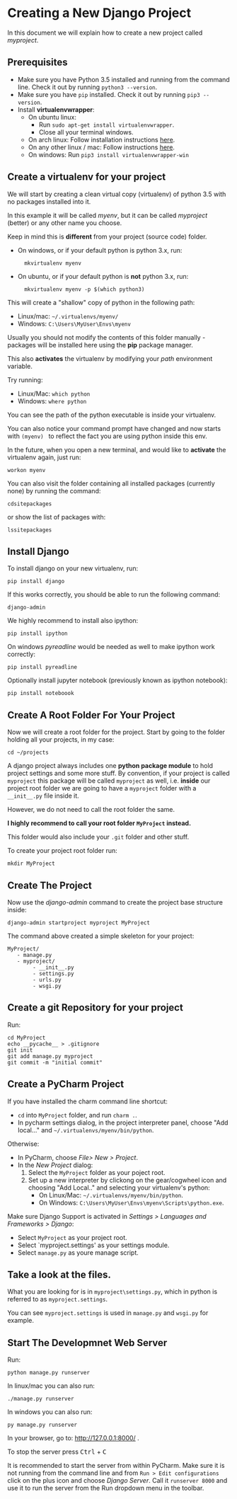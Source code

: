 # Creating a New Django Project

In this document we will explain how to create a new project called
*myproject*. 

## Prerequisites
* Make sure you have Python 3.5 installed and running from the command line. Check it out by running `python3 --version`.
* Make sure you have `pip` installed.  Check it out by running `pip3 --version`.
* Install **virtualenvwrapper**:
    * On ubuntu linux:
        * Run `sudo apt-get install virtualenvwrapper`.
        * Close all your terminal windows.
    * On arch linux: Follow installation instructions 
      [here](https://wiki.archlinux.org/index.php/Python/Virtualenv#Virtualenvwrapper).
    * On any other linux / mac: Follow instructions 
      [here](http://virtualenvwrapper.readthedocs.io/en/latest/install.html).
    * On windows: Run `pip3 install virtualenvwrapper-win`
     

## Create a virtualenv for your project
We will start by creating a clean virtual copy (virtualenv) of python 3.5 with
no packages installed into it.

In this example it will be called *myenv*, but it can be called *myproject*
(better) or any other name you choose.

Keep in mind this is **different** from your project (source code) folder.

* On windows, or if your default python is python 3.x, run:
     
        mkvirtualenv myenv

* On ubuntu, or if your default python is **not** python 3.x, run:
     
        mkvirtualenv myenv -p $(which python3)
     
This will create a "shallow" copy of python in the following path:

* Linux/mac: `~/.virtualenvs/myenv/`
* Windows: `C:\Users\MyUser\Envs\myenv`

Usually you should not modify the contents of this folder manually - packages
will be installed here using the **pip** package manager.

This also **activates** the virtualenv by modifying your *path* environment 
variable.

Try running:

* Linux/Mac: `which python`
* Windows: `where python`

You can see the path of the python executable is inside your virtualenv.

You can also notice your command prompt have changed and now starts with
`(myenv) ` to reflect the fact you are using python inside this env.

In the future, when you open a new terminal, and would like to **activate**
the virtualenv again, just run:

    workon myenv

You can also visit the folder containing all installed packages (currently 
none) by running the command:

    cdsitepackages
    
or show the list of packages with:

    lssitepackages

     
## Install Django

To install django on your new virtualenv, run:

    pip install django

If this works correctly, you should be able to run the following command:
 
    django-admin

We highly recommend to install also ipython:

    pip install ipython

On windows *pyreadline* would be needed as well to make ipython work correctly:

    pip install pyreadline

Optionally install jupyter notebook (previously known as ipython notebook):

    pip install noteboook


## Create A Root Folder For Your Project
Now we will create a root folder for the project.  Start by going to the folder holding all
your projects, in my case:

    cd ~/projects

A django project always includes one **python package module** to hold project
settings and some more stuff.  By convention, if your project is called
`myproject` this package will be called `myproject` as well, i.e. **inside**
our project root folder we are going to have a `myproject` folder with a 
`__init__.py` file inside it.

However, we do not need to call the root folder the same.

**I highly recommend to call your root folder `MyProject` instead.**

This folder would also include your `.git` folder and other stuff.

To create your project root folder run:

    mkdir MyProject

## Create The Project 

Now use the *django-admin* command to create the project base structure inside:

    django-admin startproject myproject MyProject
    
The command above created a simple skeleton for your project:

    MyProject/
       - manage.py
       - myproject/
            - __init__.py
            - settings.py
            - urls.py
            - wsgi.py

## Create a git Repository for your project 
Run:
    
    cd MyProject
    echo __pycache__ > .gitignore
    git init
    git add manage.py myproject
    git commit -m "initial commit"

            
## Create a PyCharm Project
If you have installed the charm command line shortcut:

* `cd` into `MyProject` folder, and run `charm .`.
* In pycharm settings dialog, in the project interpreter panel, choose
  "Add local..." and `~/.virtualenvs/myenv/bin/python`. 

Otherwise:

* In PyCharm, choose *File> New > Project*.
* In the *New Project* dialog:
    1. Select the `MyProject` folder as your poject root.
    2. Set up a new interpreter by clickong on the gear/cogwheel icon and
     choosing "Add Local.." and selecting your virtualenv's python:
        * On Linux/Mac: `~/.virtualenvs/myenv/bin/python`.
        * On Windows: `C:\Users\MyUser\Envs\myenv\Scripts\python.exe`.

Make sure Django Support is activated in *Settings > Languages and Frameworks >
Django*:

* Select `MyProject` as your project root.
* Select `myproject.settings' as your settings module.
* Select `manage.py` as youre manage script.

## Take a look at the files.
What you are looking for is in `myproject\settings.py`, which in python is 
referred to as `myproject.settings`.

You can see `myproject.settings` is used in `manage.py` and `wsgi.py` for
example.


## Start The Developmnet Web Server
Run:

    python manage.py runserver

In linux/mac you can also run:
    
    ./manage.py runserver

In windows you can also run:
    
    py manage.py runserver
    
In your browser, go to: <http://127.0.0.1:8000/> .
 
To stop the server press <kbd>Ctrl</kbd> + <kbd>C</kbd>

It is recommended to start the server from within PyCharm.  Make sure it is not
running from the command line and from `Run > Edit configurations` click on the
plus icon and choose *Django Server*.  Call it `runserver 8000` and use it to run the
server from the Run dropdown menu in the toolbar.
